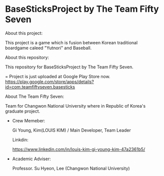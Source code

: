 # BaseSticksProject by The Team Fifty Seven

About this project:

This project is a game which is fusion between Korean traditional boardgame caleed "Yutnori" and Baseball.

About this repository:

This repository for BaseSticksProject by The Team Fifty Seven.

 = Project is just uploaded at Google Play Store now.
   https://play.google.com/store/apps/details?id=com.teamfiftyseven.basesticks

About The Team Fifty Seven:

Team for Changwon National University where in Republic of Korea's graduate project.

- Crew Memeber:

  Gi Young, Kim(LOUIS KIM) / Main Developer, Team Leader
  
  Linkdin:
  
  https://www.linkedin.com/in/louis-kim-gi-young-kim-47a2361b5/
  
- Academic Adviser:

  Professor. Su Hyeon, Lee (Changwon National University)
